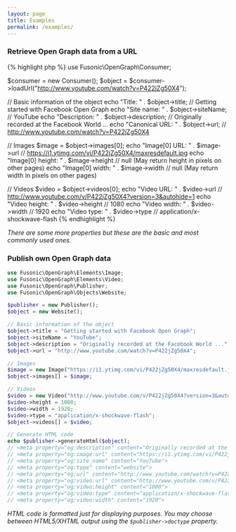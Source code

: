 ```yaml
---
layout: page
title: Examples
permalink: /examples/
---
```


### Retrieve Open Graph data from a URL

{% highlight php %}
use Fusonic\OpenGraph\Consumer;

$consumer = new Consumer();
$object = $consumer->loadUrl("http://www.youtube.com/watch?v=P422jZg50X4");

// Basic information of the object
echo "Title: " . $object->title;                // Getting started with Facebook Open Graph
echo "Site name: " . $object->siteName;         // YouTube
echo "Description: " . $object->description;    // Originally recorded at the Facebook World ...
echo "Canonical URL: " . $object->url;          // http://www.youtube.com/watch?v=P422jZg50X4

// Images
$image = $object->images[0];
echo "Image[0] URL: " . $image->url             // https://i1.ytimg.com/vi/P422jZg50X4/maxresdefault.jpg
echo "Image[0] height: " . $image->height       // null (May return height in pixels on other pages)
echo "Image[0] width: " . $image->width         // null (May return width in pixels on other pages)

// Videos
$video = $object->videos[0];
echo "Video URL: " . $video->url                // http://www.youtube.com/v/P422jZg50X4?version=3&autohide=1
echo "Video height: " . $video->height          // 1080
echo "Video width: " . $video->width            // 1920
echo "Video type: " . $video->type              // application/x-shockwave-flash
{% endhighlight %}

_There are some more properties but these are the basic and most commonly used ones._

### Publish own Open Graph data

```php
use Fusonic\OpenGraph\Elements\Image;
use Fusonic\OpenGraph\Elements\Video;
use Fusonic\OpenGraph\Publisher;
use Fusonic\OpenGraph\Objects\Website;

$publisher = new Publisher();
$object = new Website();

// Basic information of the object
$object->title = "Getting started with Facebook Open Graph";
$object->siteName = "YouTube";
$object->description = "Originally recorded at the Facebook World ..."
$object->url = "http://www.youtube.com/watch?v=P422jZg50X4";

// Images
$image = new Image("https://i1.ytimg.com/vi/P422jZg50X4/maxresdefault.jpg");
$object->images[] = $image;

// Videos
$video = new Video("http://www.youtube.com/v/P422jZg50X4?version=3&autohide=1");
$video->height = 1080;
$video->width = 1920;
$video->type = "application/x-shockwave-flash";
$object->videos[] = $video;

// Generate HTML code
echo $publisher->generateHtml($object);
// <meta property="og:description" content="Originally recorded at the Facebook World ...">
// <meta property="og:image:url" content="https://i1.ytimg.com/vi/P422jZg50X4/maxresdefault.jpg">
// <meta property="og:site_name" content="YouTube">
// <meta property="og:type" content="website">
// <meta property="og:url" content="http://www.youtube.com/watch?v=P422jZg50X4">
// <meta property="og:video:url" content="http://www.youtube.com/v/P422jZg50X4?version=3&amp;autohide=1">
// <meta property="og:video:height" content="1080">
// <meta property="og:video:type" content="application/x-shockwave-flash">
// <meta property="og:video:width" content="1920">
```

_HTML code is formatted just for displaying purposes. You may choose between HTML5/XHTML output using the ```$publisher->doctype``` property._
